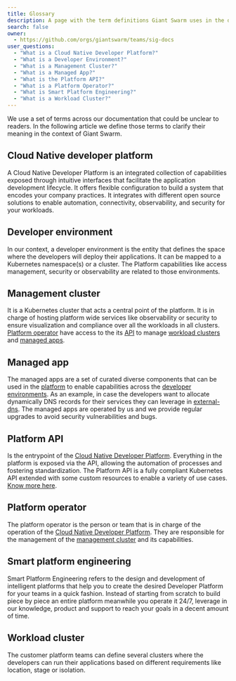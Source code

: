 ```yaml
---
title: Glossary
description: A page with the term definitions Giant Swarm uses in the documentation.
search: false
owner:
  - https://github.com/orgs/giantswarm/teams/sig-docs
user_questions:
  - "What is a Cloud Native Developer Platform?"
  - "What is a Developer Environment?"
  - "What is a Management Cluster?"
  - "What is a Managed App?"
  - "What is the Platform API?"
  - "What is a Platform Operator?"
  - "What is Smart Platform Engineering?"
  - "What is a Workload Cluster?"
---
```


We use a set of terms across our documentation that could be unclear to readers. In the following article we define those terms to clarify their meaning in the context of Giant Swarm.

## Cloud Native developer platform

A Cloud Native Developer Platform is an integrated collection of capabilities exposed through intuitive interfaces that facilitate the application development lifecycle. It offers flexible configuration to build a system that encodes your company practices. It integrates with different open source solutions to enable automation, connectivity, observability, and security for your workloads.

## Developer environment

In our context, a developer environment is the entity that defines the space where the developers will deploy their applications. It can be mapped to a Kubernetes namespace(s) or a cluster. The Platform capabilities like access management, security or observability are related to those environments.

## Management cluster

It is a Kubernetes cluster that acts a central point of the platform. It is in charge of hosting platform wide services like observability or security to ensure visualization and compliance over all the workloads in all clusters. [Platform operator](#platform-operator) have access to the its [API](#platform-api) to manage [workload clusters](#workload-cluster) and [managed apps](#managed-apps).

## Managed app

The managed apps are a set of curated diverse components that can be used in the [platform](#cloud-native-developer-platform) to enable capabilities across the [developer environments](#developer-environment). As an example, in case the developers want to allocate dynamically DNS records for their services they can leverage in [external-dns](https://github.com/giantswarm/external-dns-app/). The managed apps are operated by us and we provide regular upgrades to avoid security vulnerabilities and bugs.

## Platform API

Is the entrypoint of the [Cloud Native Developer Platform](#cloud-native-developer-platform). Everything in the platform is exposed via the API, allowing the automation of processes and fostering standardization. The Platform API is a fully compliant Kubernetes API extended with some custom resources to enable a variety of use cases. [Know more here](#future-link-to-platform-api-intro-page).

## Platform operator

The platform operator is the person or team that is in charge of the operation of the [Cloud Native Developer Platform](#cloud-native-developer-platform). They are responsible for the management of the [management cluster](#management-cluster) and its capabilities.

## Smart platform engineering

Smart Platform Engineering refers to the design and development of intelligent platforms that help you to create the desired Developer Platform for your teams in a quick fashion. Instead of starting from scratch to build piece by piece an entire platform meanwhile you operate it 24/7, leverage in our knowledge, product and support to reach your goals in a decent amount of time.

## Workload cluster

The customer platform teams can define several clusters where the developers can run their applications based on different requirements like location, stage or isolation.
